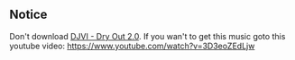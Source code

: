 ## Notice
Don't download [DJVI - Dry Out 2.0](https://github.com/Team-Burnuts/BurnutsPlusTNTandDisparityMod/blob/master/src/main/resources/assets/tnt_and_disparity/sounds/djvi-dry-out-2.0-mp3.ogg). If you wan't to get this music goto this youtube video: https://www.youtube.com/watch?v=3D3eoZEdLjw
